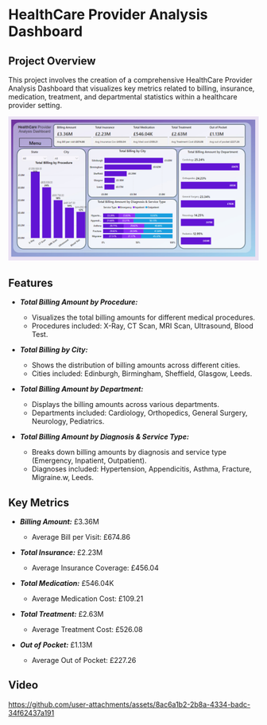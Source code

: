 # HealthCare Provider Analysis Dashboard

## Project Overview
This project involves the creation of a comprehensive HealthCare Provider Analysis Dashboard that visualizes key metrics related to billing, insurance, medication, treatment, and departmental statistics within a healthcare provider setting.

![wget](https://github.com/pratikphirke07/HealthCareProvider/blob/main/Healthcare_analysis_dashboard.png)


## Features
* ***Total Billing Amount by Procedure:***
  *  Visualizes the total billing amounts for different medical procedures.
  *  Procedures included: X-Ray, CT Scan, MRI Scan, Ultrasound, Blood Test.
    
* ***Total Billing by City:***
  *  Shows the distribution of billing amounts across different cities.
  *  Cities included: Edinburgh, Birmingham, Sheffield, Glasgow, Leeds.
 
* ***Total Billing Amount by Department:***
  *  Displays the billing amounts across various departments.
  *  Departments included: Cardiology, Orthopedics, General Surgery, Neurology, Pediatrics.

* ***Total Billing Amount by Diagnosis & Service Type:***
  *  Breaks down billing amounts by diagnosis and service type (Emergency, Inpatient, Outpatient).
  *  Diagnoses included: Hypertension, Appendicitis, Asthma, Fracture, Migraine.w, Leeds.    
 
## Key Metrics
* ***Billing Amount:***  £3.36M
  *  Average Bill per Visit: £674.86  

* ***Total Insurance:***  £2.23M
  *  Average Insurance Coverage: £456.04

* ***Total Medication:***  £546.04K
  *  Average Medication Cost: £109.21

* ***Total Treatment:***  £2.63M
  *  Average Treatment Cost: £526.08
 
* ***Out of Pocket:***  £1.13M
  *  Average Out of Pocket: £227.26
 

## Video

https://github.com/user-attachments/assets/8ac6a1b2-2b8a-4334-badc-34f62437a191

      
